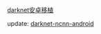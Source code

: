 [darknet安卓移植](https://paleomoon.github.io/2019/09/06/darknet安卓移植/)

update: [darknet-ncnn-android](https://github.com/paleomoon/darknet-ncnn-android)
